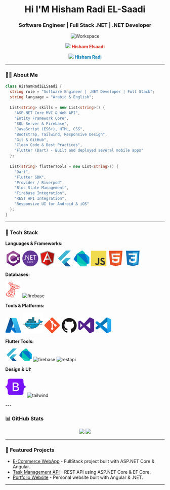 <h1 align="center">Hi I'M Hisham Radi EL-Saadi</h1>
<h3 align="center">Software Engineer | Full Stack .NET | .NET Developer</h3>

<div align="center" width="50">

<img src="https://github.com/SP-XD/SP-XD/blob/main/images/dev-working_rounded.gif?raw=true" alt="Workspace"  width="40%"/> 

</div>

<p align="center">
  <a href="mailto:heshamelsaady329@gmail.com" style="text-decoration:none;">
    <img src="https://img.shields.io/badge/Email-red?style=flat&logo=gmail&logoColor=white"/>
    <span style="font-size:14px; color:#d93025; font-weight:bold;">Hisham Elsaadi</span>
  </a>
</p>

<p align="center">
  <a href="https://www.linkedin.com/in/hisham-rady-2751b3373" target="_blank" style="text-decoration:none;">
    <img src="https://img.shields.io/badge/LinkedIn-blue?style=flat&logo=linkedin&logoColor=white"/>
    <span style="font-size:14px; color:#0077b5; font-weight:bold;">Hisham Radi</span>
  </a>
</p>



---

### 👨‍💻 About Me
```csharp
class HishamRadiELSaadi {
  string role = "Software Engineer | .NET Developer | Full Stack";
  string language = "Arabic & English";
  
  List<string> skills = new List<string>() {
    "ASP.NET Core MVC & Web API",
    "Entity Framework Core",
    "SQL Server & Firebase",
    "JavaScript (ES6+), HTML, CSS",
    "Bootstrap, Tailwind, Responsive Design",
    "Git & GitHub",
    "Clean Code & Best Practices",
    "Flutter (Dart) - Built and deployed several mobile apps"
  };
  
  List<string> flutterTools = new List<string>() {
    "Dart",
    "Flutter SDK",
    "Provider / Riverpod",
    "Bloc State Management",
    "Firebase Integration",
    "REST API Integration",
    "Responsive UI for Android & iOS"
  };
}
```
---


### 🚀 Tech Stack

**Languages & Frameworks:**  
<p>
  <img src="https://raw.githubusercontent.com/devicons/devicon/master/icons/csharp/csharp-original.svg" alt="csharp" width="50" height="50"/>
  <img src="https://raw.githubusercontent.com/devicons/devicon/master/icons/dotnetcore/dotnetcore-original.svg" alt="dotnet" width="50" height="50"/>
  <img src="https://raw.githubusercontent.com/devicons/devicon/master/icons/angularjs/angularjs-original.svg" alt="angular" width="50" height="50"/>
  <img src="https://raw.githubusercontent.com/devicons/devicon/master/icons/flutter/flutter-original.svg" alt="flutter" width="50" height="50"/>
  <img src="https://raw.githubusercontent.com/devicons/devicon/master/icons/dart/dart-original.svg" alt="dart" width="50" height="50"/>
  <img src="https://raw.githubusercontent.com/devicons/devicon/master/icons/javascript/javascript-original.svg" alt="javascript" width="50" height="50"/>
  <img src="https://raw.githubusercontent.com/devicons/devicon/master/icons/html5/html5-original.svg" alt="html5" width="50" height="50"/>
  <img src="https://raw.githubusercontent.com/devicons/devicon/master/icons/css3/css3-original.svg" alt="css3" width="50" height="50"/>
</p>

**Databases:**  
<p >
  <img src="https://raw.githubusercontent.com/devicons/devicon/master/icons/microsoftsqlserver/microsoftsqlserver-plain.svg" alt="sqlserver" width="50" height="50"/>
  <img src="https://www.vectorlogo.zone/logos/firebase/firebase-icon.svg" alt="firebase" width="50" height="50"/>
 

</p>

**Tools & Platforms:**  
<p>
  <img src="https://raw.githubusercontent.com/devicons/devicon/master/icons/azure/azure-original.svg" alt="azure" width="50" height="50"/>
  <img src="https://raw.githubusercontent.com/devicons/devicon/master/icons/docker/docker-original.svg" alt="docker" width="65" height="65"/>
  <img src="https://raw.githubusercontent.com/devicons/devicon/master/icons/git/git-original.svg" alt="git" width="50" height="50"/>
  <img src="https://raw.githubusercontent.com/devicons/devicon/master/icons/github/github-original.svg" alt="github" width="50" height="50"/>
  <img src="https://raw.githubusercontent.com/devicons/devicon/master/icons/visualstudio/visualstudio-plain.svg" alt="visualstudio" width="50" height="50"/>
  <img src="https://raw.githubusercontent.com/devicons/devicon/master/icons/vscode/vscode-original.svg" alt="vscode" width="50" height="50"/>
</p>

**Flutter Tools:**  
<p>
  <img src="https://raw.githubusercontent.com/devicons/devicon/master/icons/flutter/flutter-original.svg" alt="flutter" width="40" height="40"/>
  <img src="https://raw.githubusercontent.com/devicons/devicon/master/icons/dart/dart-original.svg" alt="dart" width="40" height="40"/>
  <img src="https://www.vectorlogo.zone/logos/firebase/firebase-icon.svg" alt="firebase" width="40" height="40"/>
  <img src="https://img.icons8.com/color/48/000000/api.png" alt="restapi" width="40" height="40"/>
</p>

**Design & UI:**  
<p>
  <img src="https://raw.githubusercontent.com/devicons/devicon/master/icons/bootstrap/bootstrap-original.svg" alt="bootstrap" width="65" height="65"/>
  <img src="https://www.vectorlogo.zone/logos/tailwindcss/tailwindcss-icon.svg" alt="tailwind" width="65" height="65"/>
</p>
---

### 📊 GitHub Stats
<p align="center">
<img src="https://github-readme-stats.vercel.app/api?username=Hishamradi&show_icons=true&theme=radical" width="48%"/>
<img src="https://github-readme-streak-stats.herokuapp.com/?user=Hishamradi&theme=radical" width="48%"/>
</p>

---

### 🌟 Featured Projects
- [E-Commerce WebApp](https://github.com/your-repo) - FullStack project built with ASP.NET Core & Angular.  
- [Task Management API](https://github.com/your-repo) - REST API using ASP.NET Core & EF Core.  
- [Portfolio Website](https://github.com/your-repo) - Personal website built with Angular & .NET.  

---
